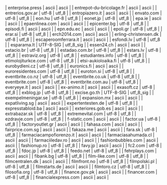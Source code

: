 | enterprise.press | ascii | ascii |
| entrepot-du-bricolage.fr | ascii | ascii |
| entrerios.gov.ar | utf-8 | utf_8 |
| entropiazero.it | ascii | ascii |
| envato.com | utf-8 | utf_8 |
| eon.hu | utf-8 | utf_8 |
| eonet.jp | utf-8 | utf_8 |
| epa.ie | ascii | ascii |
| epaenlinea.com | ascii | ascii |
| epicenter.bg | utf-8 | utf_8 |
| episodi.fi | ascii | ascii |
| epn.edu.ec | ascii | ascii |
| epoli.gr | utf-8 | utf_8 |
| erar.si | utf-8 | utf_8 |
| erch2014.com | ascii | ascii |
| erling-christensen.dk | utf-8 | utf_8 |
| escaperoomferrara.it | ascii | ascii |
| esfondi.lv | utf-8 | utf_8 |
| esparama.lt | UTF-8-SIG | utf_8_sig |
| essen24.ch | ascii | ascii |
| estacio.br | utf-8 | utf_8 |
| estadao.com.br | utf-8 | utf_8 |
| estars.lv | utf-8 | utf_8 |
| estraviz.org | utf-8 | utf_8 |
| estudiantes.info | utf-8 | utf_8 |
| etimolojiturkce.com | utf-8 | utf_8 |
| etsi-aukioloaika.fi | utf-8 | utf_8 |
| eurobydleni.cz | utf-8 | utf_8 |
| euronics.fi | ascii | ascii |
| euroresidentes.com | utf-8 | utf_8 |
| euroton.si | utf-8 | utf_8 |
| eventbrite.co.nz | utf-8 | utf_8 |
| eventbrite.co.uk | utf-8 | utf_8 |
| eventbrite.com | utf-8 | utf_8 |
| eventbrite.com.au | utf-8 | utf_8 |
| everyeye.it | ascii | ascii |
| ex-animo.it | ascii | ascii |
| exasoft.cz | utf-8 | utf_8 |
| exblog.jp | utf-8 | utf_8 |
| excise.go.th | UTF-8-SIG | utf_8_sig |
| exempelmeningar.se | utf-8 | utf_8 |
| expansion.mx | ascii | ascii |
| expatliving.sg | ascii | ascii |
| expertentesten.de | utf-8 | utf_8 |
| expresstabloid.ba | ascii | ascii |
| exteriores.gob.es | ascii | ascii |
| extrabazar.sk | utf-8 | utf_8 |
| extremevital.com | utf-8 | utf_8 |
| ezdravje.com | utf-8 | utf_8 |
| f-static.com | ascii | ascii |
| factor.ua | utf-8 | utf_8 |
| factoryoutlet.gr | ascii | ascii |
| fahasa.com | ascii | ascii |
| fairprice.com.sg | ascii | ascii |
| fakaza.me | ascii | ascii |
| fara.sk | utf-8 | utf_8 |
| farmaciacampofiorenzo.it | ascii | ascii |
| farmaciasahumada.cl | ascii | ascii |
| farmaciiledav.ro | ascii | ascii |
| fashionbubbles.com | ascii | ascii |
| fashionup.ro | utf-8 | utf_8 |
| favy.jp | ascii | ascii |
| fc2.com | utf-8 | utf_8 |
| fdoc.jp | utf-8 | utf_8 |
| feedo.net | utf-8 | utf_8 |
| fehrplays.com | ascii | ascii |
| fibank.bg | utf-8 | utf_8 |
| film-like.com | utf-8 | utf_8 |
| filmcentralen.dk | ascii | ascii |
| filmfront.no | utf-8 | utf_8 |
| filmpolski.pl | utf-8 | utf_8 |
| filmstarts.de | ascii | ascii |
| filmtoro.cz | utf-8 | utf_8 |
| filosofia.org | utf-8 | utf_8 |
| finance.gov.pk | ascii | ascii |
| financer.com | utf-8 | utf_8 |
| financialexpress.com | ascii | ascii |

